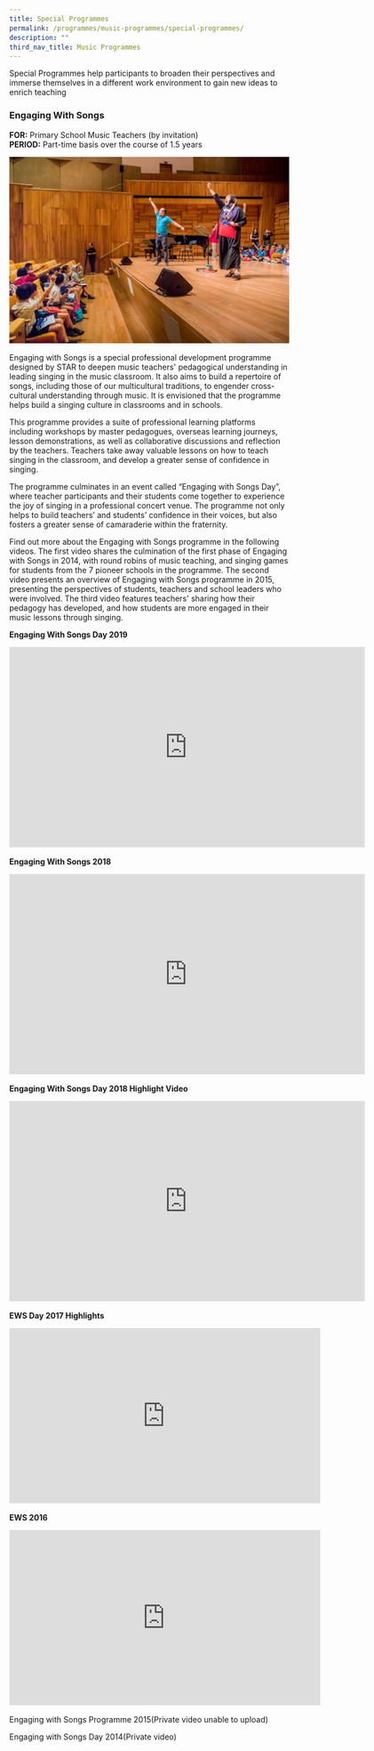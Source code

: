 ```yaml
---
title: Special Programmes
permalink: /programmes/music-programmes/special-programmes/
description: ""
third_nav_title: Music Programmes
---
```

Special Programmes help participants to broaden their perspectives and immerse themselves in a different work environment to gain new ideas to enrich teaching

### Engaging With Songs

**FOR:** Primary School Music Teachers (by invitation)<br>
**PERIOD:** Part-time basis over the course of 1.5 years

![1S1A8827](/images/1s1a8827.jpg)

Engaging with Songs is a special professional development programme designed by STAR to deepen music teachers' pedagogical understanding in leading singing in the music classroom. It also aims to build a repertoire of songs, including those of our multicultural traditions, to engender cross-cultural understanding through music. It is envisioned that the programme helps build a singing culture in classrooms and in schools.

This programme provides a suite of professional learning platforms including workshops by master pedagogues, overseas learning journeys, lesson demonstrations, as well as collaborative discussions and reflection by the teachers. Teachers take away valuable lessons on how to teach singing in the classroom, and develop a greater sense of confidence in singing.

The programme culminates in an event called “Engaging with Songs Day”, where teacher participants and their students come together to experience the joy of singing in a professional concert venue. The programme not only helps to build teachers’ and students’ confidence in their voices, but also fosters a greater sense of camaraderie within the fraternity.

Find out more about the Engaging with Songs programme in the following videos. The first video shares the culmination of the first phase of Engaging with Songs in 2014, with round robins of music teaching, and singing games for students from the 7 pioneer schools in the programme. The second video presents an overview of Engaging with Songs programme in 2015, presenting the perspectives of students, teachers and school leaders who were involved. The third video features teachers' sharing how their pedagogy has developed, and how students are more engaged in their music lessons through singing.

**Engaging With Songs Day 2019**
<iframe src="https://player.vimeo.com/video/370027849?h=cc79a7f98e" width="640" height="360" frameborder="0" allow="autoplay; fullscreen; picture-in-picture" allowfullscreen></iframe>

**Engaging With Songs 2018**
<iframe src="https://player.vimeo.com/video/298938422?h=d832898f53" width="640" height="360" frameborder="0" allow="autoplay; fullscreen; picture-in-picture" allowfullscreen></iframe>

**Engaging With Songs Day 2018 Highlight Video**
<iframe src="https://player.vimeo.com/video/312041874?h=8e25a43a8e" width="640" height="360" frameborder="0" allow="autoplay; fullscreen; picture-in-picture" allowfullscreen></iframe>

**EWS Day 2017 Highlights**
<iframe width="560" height="315" src="https://www.youtube.com/embed/t3zfXgBwrT0" title="YouTube video player" frameborder="0" allow="accelerometer; autoplay; clipboard-write; encrypted-media; gyroscope; picture-in-picture" allowfullscreen></iframe>

**EWS 2016**

<iframe width="560" height="315" src="https://www.youtube.com/embed/vSuu1rB2x7g" title="YouTube video player" frameborder="0" allow="accelerometer; autoplay; clipboard-write; encrypted-media; gyroscope; picture-in-picture" allowfullscreen></iframe>

Engaging with Songs Programme 2015(Private video unable to upload)

Engaging with Songs Day 2014(Private video)